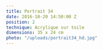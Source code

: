 ```yaml
---
title: Portrait 34
date: 2016-10-20 14:50:00 Z
position: 2
technique: Acrylique sur toile
dimensions: 35 x 24 cm
photo: "/uploads/portrait34_hd.jpg"
---
```


